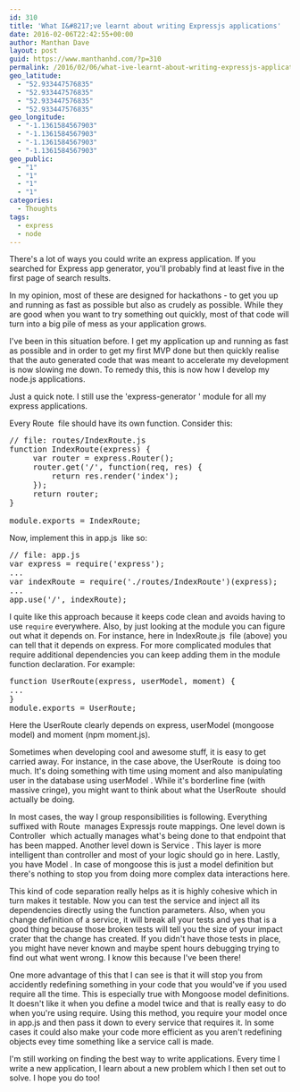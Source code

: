 ```yaml
---
id: 310
title: 'What I&#8217;ve learnt about writing Expressjs applications'
date: 2016-02-06T22:42:55+00:00
author: Manthan Dave
layout: post
guid: https://www.manthanhd.com/?p=310
permalink: /2016/02/06/what-ive-learnt-about-writing-expressjs-applications/
geo_latitude:
  - "52.933447576835"
  - "52.933447576835"
  - "52.933447576835"
  - "52.933447576835"
geo_longitude:
  - "-1.1361584567903"
  - "-1.1361584567903"
  - "-1.1361584567903"
  - "-1.1361584567903"
geo_public:
  - "1"
  - "1"
  - "1"
  - "1"
categories:
  - Thoughts
tags:
  - express
  - node
---
```

There's a lot of ways you could write an express application. If you searched for Express app generator, you'll probably find at least five in the first page of search results.

In my opinion, most of these are designed for hackathons - to get you up and running as fast as possible but also as crudely as possible. While they are good when you want to try something out quickly, most of that code will turn into a big pile of mess as your application grows.

I've been in this situation before. I get my application up and running as fast as possible and in order to get my first MVP done but then quickly realise that the auto generated code that was meant to accelerate my development is now slowing me down. To remedy this, this is now how I develop my node.js applications.<!--more-->

Just a quick note. I still use the <span class="lang:default decode:true crayon-inline ">'express-generator</span> ' module for all my express applications.

Every <span class="lang:default decode:true crayon-inline ">Route</span>  file should have its own function. Consider this:
<pre class="lang:js decode:true">// file: routes/IndexRoute.js 
function IndexRoute(express) {
     var router = express.Router();
     router.get('/', function(req, res) {
         return res.render('index');
     });
     return router;
}

module.exports = IndexRoute;</pre>
Now, implement this in <span class="lang:default decode:true crayon-inline ">app.js</span>  like so:
<pre class="lang:js decode:true ">// file: app.js 
var express = require('express'); 
... 
var indexRoute = require('./routes/IndexRoute')(express); 
... 
app.use('/', indexRoute);</pre>
I quite like this approach because it keeps code clean and avoids having to use <code>require</code> everywhere. Also, by just looking at the module you can figure out what it depends on. For instance, here in <span class="lang:default decode:true crayon-inline ">IndexRoute.js</span>  file (above) you can tell that it depends on express. For more complicated modules that require additional dependencies you can keep adding them in the module function declaration. For example:
<pre class="lang:js decode:true">function UserRoute(express, userModel, moment) { 
... 
}
module.exports = UserRoute;</pre>
Here the <span class="lang:default decode:true crayon-inline">UserRoute</span> clearly depends on express, <span class="lang:default decode:true crayon-inline">userModel</span> (mongoose model) and moment (npm moment.js).

Sometimes when developing cool and awesome stuff, it is easy to get carried away. For instance, in the case above, the <span class="lang:default decode:true crayon-inline ">UserRoute</span>  is doing too much. It's doing something with time using moment and also manipulating user in the database using <span class="lang:default decode:true crayon-inline ">userModel</span> . While it's borderline fine (with massive cringe), you might want to think about what the <span class="lang:default decode:true crayon-inline">UserRoute </span> should actually be doing.

In most cases, the way I group responsibilities is following. Everything suffixed with <span class="lang:default decode:true crayon-inline ">Route</span>  manages Expressjs route mappings. One level down is <span class="lang:default decode:true crayon-inline ">Controller</span>  which actually manages what's being done to that endpoint that has been mapped. Another level down is <span class="lang:default decode:true crayon-inline ">Service</span> . This layer is more intelligent than controller and most of your logic should go in here. Lastly, you have <span class="lang:default decode:true crayon-inline">Model</span> . In case of mongoose this is just a model definition but there's nothing to stop you from doing more complex data interactions here.

This kind of code separation really helps as it is highly cohesive which in turn makes it testable. Now you can test the service and inject all its dependencies directly using the function parameters. Also, when you change definition of a service, it will break all your tests and yes that is a good thing because those broken tests will tell you the size of your impact crater that the change has created. If you didn't have those tests in place, you might have never known and maybe spent hours debugging trying to find out what went wrong. I know this because I've been there!

One more advantage of this that I can see is that it will stop you from accidently redefining something in your code that you would've if you used require all the time. This is especially true with Mongoose model definitions. It doesn't like it when you define a model twice and that is really easy to do when you're using require. Using this method, you require your model once in app.js and then pass it down to every service that requires it. In some cases it could also make your code more efficient as you aren't redefining objects evey time something like a service call is made.

I'm still working on finding the best way to write applications. Every time I write a new application, I learn about a new problem which I then set out to solve. I hope you do too!